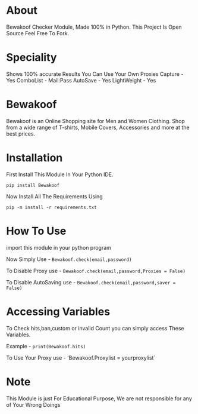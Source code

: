 # About

Bewakoof Checker Module, Made 100% in Python.
This Project  Is Open Source Feel Free To Fork.

# Speciality

Shows 100% accurate Results
You Can Use Your Own Proxies
Capture  - Yes
ComboList - Mail:Pass
AutoSave - Yes
LightWeight - Yes

# Bewakoof

Bewakoof is an Online Shopping site for Men and Women Clothing.
Shop from a wide range of T-shirts, Mobile Covers, Accessories and more at the best prices. 

# Installation

First Install This Module In Your Python IDE.

`pip install Bewakoof`

Now Install All The Requirements Using

`pip -m install -r requirements.txt`

# How To Use

import this module  in your python program 

Now Simply Use -
`Bewakoof.check(email,password)`

To Disable Proxy use -
`Bewakoof.check(email,password,Proxies = False)`

To Disable AutoSaving use -
`Bewakoof.check(email,password,saver = False)`

# Accessing Variables 

To Check hits,ban,custom or invalid Count you can simply access
These Variables. 

Example -
`print(Bewakoof.hits)`

To Use Your Proxy use -
'Bewakoof.Proxylist = yourproxylist` 

# Note

This Module is just For Educational Purpose,
We are not responsible for any of Your Wrong Doings
